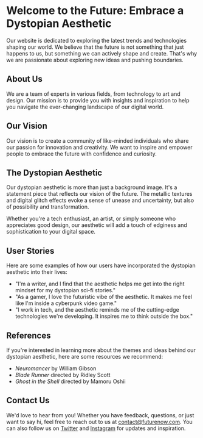 <!--font:Cormorant Garamond-->

# Welcome to the Future: Embrace a Dystopian Aesthetic

Our website is dedicated to exploring the latest trends and technologies shaping our world. We believe that the future is not something that just happens to us, but something we can actively shape and create. That's why we are passionate about exploring new ideas and pushing boundaries.

## About Us

We are a team of experts in various fields, from technology to art and design. Our mission is to provide you with insights and inspiration to help you navigate the ever-changing landscape of our digital world.

## Our Vision

Our vision is to create a community of like-minded individuals who share our passion for innovation and creativity. We want to inspire and empower people to embrace the future with confidence and curiosity.

## The Dystopian Aesthetic

Our dystopian aesthetic is more than just a background image. It's a statement piece that reflects our vision of the future. The metallic textures and digital glitch effects evoke a sense of unease and uncertainty, but also of possibility and transformation.

Whether you're a tech enthusiast, an artist, or simply someone who appreciates good design, our aesthetic will add a touch of edginess and sophistication to your digital space.

## User Stories

Here are some examples of how our users have incorporated the dystopian aesthetic into their lives:

- "I'm a writer, and I find that the aesthetic helps me get into the right mindset for my dystopian sci-fi stories."
- "As a gamer, I love the futuristic vibe of the aesthetic. It makes me feel like I'm inside a cyberpunk video game."
- "I work in tech, and the aesthetic reminds me of the cutting-edge technologies we're developing. It inspires me to think outside the box."

## References

If you're interested in learning more about the themes and ideas behind our dystopian aesthetic, here are some resources we recommend:

- _Neuromancer_ by William Gibson
- _Blade Runner_ directed by Ridley Scott
- _Ghost in the Shell_ directed by Mamoru Oshii

## Contact Us

We'd love to hear from you! Whether you have feedback, questions, or just want to say hi, feel free to reach out to us at [contact@futurenow.com](mailto:contact@futurenow.com). You can also follow us on [Twitter](#) and [Instagram](#) for updates and inspiration.

<!--

Write me content for website with wallpaper which alt text is:

"A wallpaper featuring a stylized illustration of a dystopian future, with metallic textures and digital glitch effects."

The name/title of the page should not be 1:1 copy of the alt text but rather a real content of the website which is using this wallpaper.

- Use markdown format 
- Start with heading
- Heading should be short and concise
- The content should look like a real website 
- The website should not be about the wallpaper, wallpaper is just a related background
- Heading should be contain work "wallpaper" or "background"
- Include real sections like references, contact, user stories, etc. use things relevant to the page purpose.
- Feel free to use structure like headings, bullets, numbering, blockquotes, paragraphs, horizontal lines, etc.
- You can use formatting like bold or _italic_
- You can include UTF-8 emojis
- Links should be only #hash anchors (and you can refer to the document itself)
- Do not include images


---


# The Future is Now: Embrace the Dystopian Wallpaper

Welcome to our website where we explore the latest trends and technologies shaping our future. Our mission is to provide you with insights and inspiration to help you navigate the ever-changing landscape of our digital world.

## About Us

We are a team of experts in various fields, from technology to art and design. We believe that the future is not something that just happens to us, but something we can actively shape and create. That's why we are passionate about exploring new ideas and pushing boundaries.

## Our Vision

Our vision is to create a community of like-minded individuals who share our passion for innovation and creativity. We want to inspire and empower people to embrace the future with confidence and curiosity.

## The Dystopian Wallpaper

Our dystopian wallpaper is more than just a background image. It's a statement piece that reflects our vision of the future. The metallic textures and digital glitch effects evoke a sense of unease and uncertainty, but also of possibility and transformation.

Whether you're a tech enthusiast, an artist, or simply someone who appreciates good design, our wallpaper will add a touch of edginess and sophistication to your digital space.

## User Stories

Here are some examples of how our users have incorporated the dystopian wallpaper into their lives:

- "I'm a writer, and I find that the wallpaper helps me get into the right mindset for my dystopian sci-fi stories."
- "As a gamer, I love the futuristic vibe of the wallpaper. It makes me feel like I'm inside a cyberpunk video game."
- "I work in tech, and the wallpaper reminds me of the cutting-edge technologies we're developing. It's a great conversation starter during Zoom calls."

## References

If you're interested in learning more about the themes and ideas behind our dystopian wallpaper, here are some resources we recommend:

- _Neuromancer_ by William Gibson
- _Blade Runner_ directed by Ridley Scott
- _Ghost in the Shell_ directed by Mamoru Oshii

## Contact Us

We'd love to hear from you! Whether you have feedback, questions, or just want to say hi, feel free to reach out to us at [contact@futurenow.com](mailto:contact@futurenow.com). You can also follow us on [Twitter](#) and [Instagram](#) for updates and inspiration.


---


Heading should not include word "wallpaper". The website should not be about the wallpaper itself, wallpaper is just a related background, rewrite whole content.


---


# Welcome to the Future: Embrace a Dystopian Aesthetic

Our website is dedicated to exploring the latest trends and technologies shaping our world. We believe that the future is not something that just happens to us, but something we can actively shape and create. That's why we are passionate about exploring new ideas and pushing boundaries.

## About Us

We are a team of experts in various fields, from technology to art and design. Our mission is to provide you with insights and inspiration to help you navigate the ever-changing landscape of our digital world.

## Our Vision

Our vision is to create a community of like-minded individuals who share our passion for innovation and creativity. We want to inspire and empower people to embrace the future with confidence and curiosity.

## The Dystopian Aesthetic

Our dystopian aesthetic is more than just a background image. It's a statement piece that reflects our vision of the future. The metallic textures and digital glitch effects evoke a sense of unease and uncertainty, but also of possibility and transformation.

Whether you're a tech enthusiast, an artist, or simply someone who appreciates good design, our aesthetic will add a touch of edginess and sophistication to your digital space.

## User Stories

Here are some examples of how our users have incorporated the dystopian aesthetic into their lives:

- "I'm a writer, and I find that the aesthetic helps me get into the right mindset for my dystopian sci-fi stories."
- "As a gamer, I love the futuristic vibe of the aesthetic. It makes me feel like I'm inside a cyberpunk video game."
- "I work in tech, and the aesthetic reminds me of the cutting-edge technologies we're developing. It inspires me to think outside the box."

## References

If you're interested in learning more about the themes and ideas behind our dystopian aesthetic, here are some resources we recommend:

- _Neuromancer_ by William Gibson
- _Blade Runner_ directed by Ridley Scott
- _Ghost in the Shell_ directed by Mamoru Oshii

## Contact Us

We'd love to hear from you! Whether you have feedback, questions, or just want to say hi, feel free to reach out to us at [contact@futurenow.com](mailto:contact@futurenow.com). You can also follow us on [Twitter](#) and [Instagram](#) for updates and inspiration.

-->
